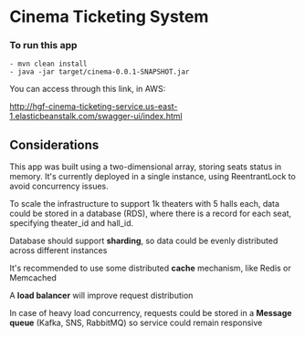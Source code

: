 # Cinema Ticketing System

### To run this app
```
- mvn clean install
- java -jar target/cinema-0.0.1-SNAPSHOT.jar
```

You can access through this link, in AWS:

http://hgf-cinema-ticketing-service.us-east-1.elasticbeanstalk.com/swagger-ui/index.html

## Considerations

This app was built using a two-dimensional array, storing seats status in memory.
It's currently deployed in a single instance, using ReentrantLock to avoid concurrency issues.

To scale the infrastructure to support 1k theaters with 5 halls each, data could be stored in a database (RDS),
where there is a record for each seat, specifying theater_id and hall_id.

Database should support **sharding**, so data could be evenly distributed across different instances

It's recommended to use some distributed **cache** mechanism, like Redis or Memcached

A **load balancer**  will improve request distribution

In case of heavy load concurrency, requests could be stored in a  **Message queue** (Kafka, SNS, RabbitMQ) so service could remain responsive